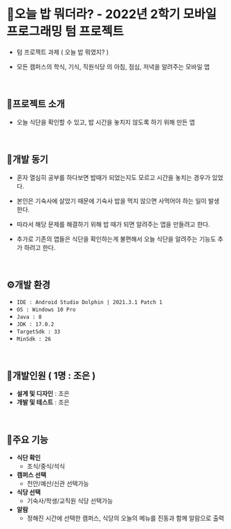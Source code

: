 # 🍚오늘 밥 뭐더라? - 2022년 2학기 모바일 프로그래밍 텀 프로젝트
- 텀 프로젝트 과제 ( 오늘 밥 뭐였지? )

- 모든 캠퍼스의 학식, 기식, 직원식당 의 아침, 점심, 저녁을 알려주는 모바일 앱

<br>

## 📁프로젝트 소개
- 오늘 식단을 확인할 수 있고, 밥 시간을 놓치지 않도록 하기 위해 만든 앱

<br>

## 🐤개발 동기
- 혼자 열심히 공부를 하다보면 밥때가 되었는지도 모르고 시간을 놓치는 경우가 있었다.

- 본인은 기숙사에 살았기 때문에 기숙사 밥을 먹지 않으면 사먹어야 하는 일이 발생한다.

- 따라서 해당 문제를 해결하기 위해 밥 때가 되면 알려주는 앱을 만들려고 한다.

- 추가로 기존의 앱들은 식단을 확인하는게 불편해서 오늘 식단을 알려주는 기능도 추가 하려고 한다.

<br>

## ⚙개발 환경
- `IDE : Android Studio Dolphin | 2021.3.1 Patch 1`
- `OS : Windows 10 Pro`
- `Java : 8`
- `JDK : 17.0.2`
- `TargetSdk : 33`
- `MinSdk : 26`

<br>


## 🧑개발인원 ( 1명 : 조은 )
- **설계 및 디자인** : 조은
- **개발 및 테스트** : 조은

<br>

## 🔨주요 기능
- **식단 확인**
  - 조식/중식/석식
- **캠퍼스 선택**
  - 천안/예산/신관 선택가능
- **식당 선택**
  - 기숙사/학생/교직원 식당 선택가능
- **알람**
  - 정해진 시간에 선택한 캠퍼스, 식당의 오늘의 메뉴를 진동과 함께 알람으로 출력  
